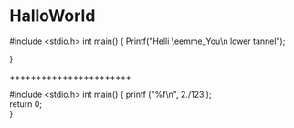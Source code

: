 # HalloWorld
#include <stdio.h>
int main()
{
 Printf("Helli \eemme_You\n lower tannel");   
    
}

+++++++++++++++++++++++

#include <stdio.h>
int main()
{
 printf ("%f\n", 2./123.);   
return 0;    
}
